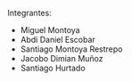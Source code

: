 <p>Integrantes:</p>
<ul>
  <li>Miguel Montoya</li>
  <li>Abdi Daniel Escobar</li>
  <li>Santiago Montoya Restrepo</li>
  <li>Jacobo Dimian Muñoz </li>
  <li>Santiago Hurtado</li>
</ul>
